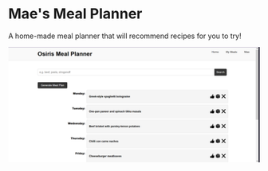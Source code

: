 # Mae's Meal Planner

A home-made meal planner that will recommend recipes for you to try!

![Main Page](./public/images/meals.png)
